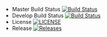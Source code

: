 - Master Build Status [![Build Status](https://travis-ci.com/gabriel-napier/SoftEngGroup2.svg?branch=master)](https://travis-ci.com/gabriel-napier/SoftEngGroup2)
- Develop Build Status [![Build Status](https://travis-ci.com/gabriel-napier/SoftEngGroup2.svg?branch=develop)](https://travis-ci.com/gabriel-napier/SoftEngGroup2)
- License [![LICENSE](https://img.shields.io/github/license/gabriel-napier/SoftEngGroup2.svg?style=flat-square)](https://github.com/gabriel-napier/SoftEngGroup2/blob/master/LICENSE)
- Release [![Releases](https://img.shields.io/github/release/gabriel-napier/SoftEngGroup2/all.svg?style=flat-square)](https://github.com/gabriel-napier/SoftEngGroup2/releases)